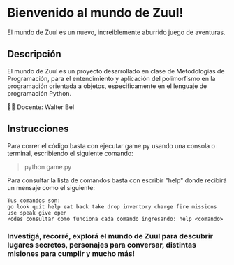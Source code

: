 # Bienvenido al mundo de Zuul!
 El mundo de Zuul es un nuevo, increiblemente aburrido juego de aventuras.
 
 ## Descripción
 El mundo de Zuul es un proyecto desarrollado en clase de Metodologías de Programación, para el entendimiento y aplicación del polimorfismo en la programación orientada a objetos, especificamente en el lenguaje de programación Python.

 👨‍🏫 Docente: Walter Bel

 ## Instrucciones
 Para correr el código basta con ejecutar game.py usando una consola o terminal, escribiendo el siguiente comando:
 > python game.py

Para consultar la lista de comandos basta con escribir "help" donde recibirá un mensaje como el siguiente:
```
Tus comandos son:
go look quit help eat back take drop inventory charge fire missions use speak give open
Podes consultar como funciona cada comando ingresando: help <comando>
```

### Investigá, recorré, explorá el mundo de Zuul para descubrir lugares secretos, personajes para conversar, distintas misiones para cumplir y mucho más!
